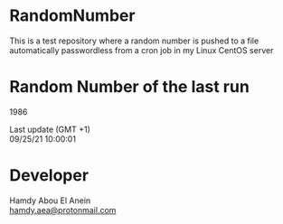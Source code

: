 # RandomNumber    
This is a test repository where a random number is pushed to a file automatically passwordless from a cron job in my Linux CentOS server    
# Random Number of the last run   
1986
      
Last update (GMT +1)    
09/25/21 10:00:01
# Developer    
Hamdy Abou El Anein   
hamdy.aea@protonmail.com
